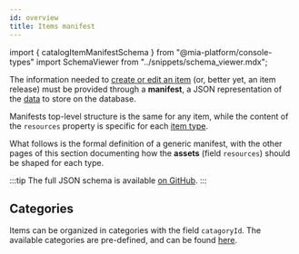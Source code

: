 ```yaml
---
id: overview
title: Items manifest
---
```


import { catalogItemManifestSchema } from "@mia-platform/console-types"
import SchemaViewer from "../snippets/schema_viewer.mdx";

The information needed to [create or edit an item][items-managements] (or, better yet, an item release) must be provided through a **manifest**, a JSON representation of the [data][items-data-structure] to store on the database.

Manifests top-level structure is the same for any item, while the content of the `resources` property is specific for each [item type][items-type].

What follows is the formal definition of a generic manifest, with the other pages of this section documenting how the **assets** (field `resources`) should be shaped for each type.

:::tip
The full JSON schema is available [on GitHub](https://raw.githubusercontent.com/mia-platform/console-sdk/refs/tags/%40mia-platform/console-types%400.38.11/packages/console-types/schemas/catalog/item-manifest.schema.json).
:::

<SchemaViewer schema={catalogItemManifestSchema} />

## Categories

Items can be organized in categories with the field `catagoryId`. The available categories are pre-defined, and can be found [here](https://raw.githubusercontent.com/mia-platform-marketplace/public-catalog/refs/heads/main/assets/categories.json).

[items-data-structure]: ../basic-concepts/05_items-data-structure.md
[items-type]: ../basic-concepts/10_items-types.md
[items-managements]: ../management/overview.md
